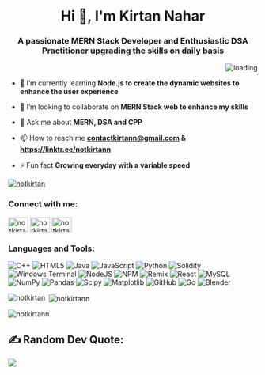 <h1 align="center">Hi 👋, I'm Kirtan Nahar</h1>
<h3 align="center">A passionate MERN Stack Developer and Enthusiastic DSA Practitioner upgrading the skills on daily basis</h3>

<p align="right"> <img src="https://komarev.com/ghpvc/?username=notkirtann&label=Profile%20views&color=0e75b6&style=flat" alt="loading" /> </p>


- 🌱 I’m currently learning **Node.js to create the dynamic websites to enhance the user experience**

- 👯 I’m looking to collaborate on **MERN Stack web to enhance my skills**

- 💬 Ask me about **MERN, DSA and CPP**

- 📫 How to reach me **contactkirtann@gmail.com & https://linktr.ee/notkirtann**

- ⚡ Fun fact **Growing everyday with a variable speed**
<p align="left"> <a href="https://twitter.com/notkirtann" target="blank"><img src="https://img.shields.io/twitter/follow/notkirtann?logo=twitter&style=for-the-badge" alt="notkirtan" /></a> </p>


<h3 align="left">Connect with me:</h3>
<p align="left">
<a href="https://linkedin.com/in/notkirtann" target="blank"><img align="center" src="https://raw.githubusercontent.com/rahuldkjain/github-profile-readme-generator/master/src/images/icons/Social/linked-in-alt.svg" alt="notkirtann" height="30" width="40" /></a>
<a href="https://www.leetcode.com/notkirtann" target="blank"><img align="center" src="https://raw.githubusercontent.com/rahuldkjain/github-profile-readme-generator/master/src/images/icons/Social/leet-code.svg" alt="notkirtann" height="30" width="40" /></a>
<a href="https://instagram.com/notkirtann" target="blank"><img align="center" src="https://raw.githubusercontent.com/rahuldkjain/github-profile-readme-generator/master/src/images/icons/Social/instagram.svg" alt="notkirtann" height="30" width="40" /></a>
<!-- <a href="https://auth.geeksforgeeks.org/user/notkirtann" target="blank"><img align="center" src="https://raw.githubusercontent.com/rahuldkjain/github-profile-readme-generator/master/src/images/icons/Social/geeks-for-geeks.svg" alt="notkirtann" height="30" width="40" /></a> -->
</p>
<!--<p align="center" width="3 !important"> <img src="https://img.freepik.com/free-photo/rear-view-programmer-working-all-night-long_1098-18697.jpg?w=1480&t=st=1707156539~exp=1707157139~hmac=fb6b2eac69e341d050b01ba2591cbdcf4f230fae47cca6e0bc1484ac7281c182" alt="lok" /> </p> -->
<h3 align="left">Languages and Tools:</h3>

![C++](https://img.shields.io/badge/c++-%2300599C.svg?style=for-the-badge&logo=c%2B%2B&logoColor=white) ![HTML5](https://img.shields.io/badge/html5-%23E34F26.svg?style=for-the-badge&logo=html5&logoColor=white) ![Java](https://img.shields.io/badge/java-%23ED8B00.svg?style=for-the-badge&logo=openjdk&logoColor=white) ![JavaScript](https://img.shields.io/badge/javascript-%23323330.svg?style=for-the-badge&logo=javascript&logoColor=%23F7DF1E) ![Python](https://img.shields.io/badge/python-3670A0?style=for-the-badge&logo=python&logoColor=ffdd54) ![Solidity](https://img.shields.io/badge/Solidity-%23363636.svg?style=for-the-badge&logo=solidity&logoColor=white) ![Windows Terminal](https://img.shields.io/badge/Windows%20Terminal-%234D4D4D.svg?style=for-the-badge&logo=windows-terminal&logoColor=white) ![NodeJS](https://img.shields.io/badge/node.js-6DA55F?style=for-the-badge&logo=node.js&logoColor=white) ![NPM](https://img.shields.io/badge/NPM-%23CB3837.svg?style=for-the-badge&logo=npm&logoColor=white) ![Remix](https://img.shields.io/badge/remix-%23000.svg?style=for-the-badge&logo=remix&logoColor=white) ![React](https://img.shields.io/badge/react-%2320232a.svg?style=for-the-badge&logo=react&logoColor=%2361DAFB) ![MySQL](https://img.shields.io/badge/mysql-4479A1.svg?style=for-the-badge&logo=mysql&logoColor=white) ![NumPy](https://img.shields.io/badge/numpy-%23013243.svg?style=for-the-badge&logo=numpy&logoColor=white) ![Pandas](https://img.shields.io/badge/pandas-%23150458.svg?style=for-the-badge&logo=pandas&logoColor=white) ![Scipy](https://img.shields.io/badge/SciPy-%230C55A5.svg?style=for-the-badge&logo=scipy&logoColor=%white) ![Matplotlib](https://img.shields.io/badge/Matplotlib-%23ffffff.svg?style=for-the-badge&logo=Matplotlib&logoColor=black) ![GitHub](https://img.shields.io/badge/github-%23121011.svg?style=for-the-badge&logo=github&logoColor=white) ![Go](https://img.shields.io/badge/go-%2300ADD8.svg?style=for-the-badge&logo=go&logoColor=white) ![Blender](https://img.shields.io/badge/blender-%23F5792A.svg?style=for-the-badge&logo=blender&logoColor=white)


<p><img align="left" src="https://github-readme-stats.vercel.app/api/top-langs?username=notkirtann&show_icons=true&locale=en&layout=compact" alt="notkirtan" /></p> 

<p>&nbsp;<img align="center" src="https://github-readme-stats.vercel.app/api?username=notkirtann&show_icons=true&locale=en" alt="notkirtann" /></p>

<p><img align="center" src="https://github-readme-streak-stats.herokuapp.com/?user=notkirtann&" alt="notkirtann" /></p> 

## ✍️ Random Dev Quote:
![](https://quotes-github-readme.vercel.app/api?type=horizontal&theme=radical)
